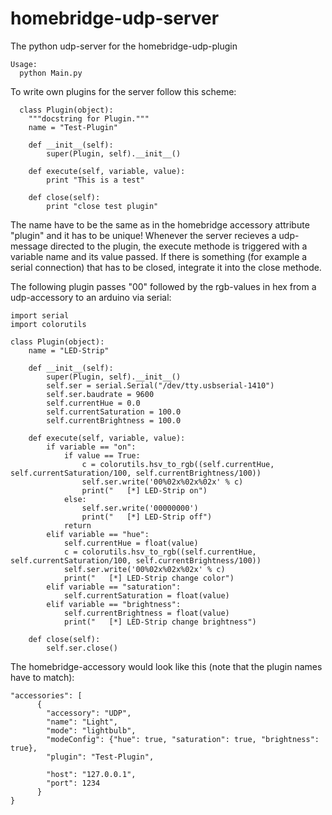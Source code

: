 # homebridge-udp-server

The python udp-server for the homebridge-udp-plugin

```
Usage:
  python Main.py
```

To write own plugins for the server follow this scheme:

```
  class Plugin(object):
    """docstring for Plugin."""
    name = "Test-Plugin"

    def __init__(self):
        super(Plugin, self).__init__()

    def execute(self, variable, value):
        print "This is a test"

    def close(self):
        print "close test plugin"

```

The name have to be the same as in the homebridge accessory attribute "plugin" and it has to be unique!
Whenever the server recieves a udp-message directed to the plugin, the execute methode is triggered with a variable name and its value passed.
If there is something (for example a serial connection) that has to be closed, integrate it into the close methode.

The following plugin passes "00" followed by the rgb-values in hex from a udp-accessory to an arduino via serial:

```
import serial
import colorutils

class Plugin(object):
    name = "LED-Strip"

    def __init__(self):
        super(Plugin, self).__init__()
        self.ser = serial.Serial("/dev/tty.usbserial-1410")
        self.ser.baudrate = 9600
        self.currentHue = 0.0
        self.currentSaturation = 100.0
        self.currentBrightness = 100.0

    def execute(self, variable, value):
        if variable == "on":
            if value == True:
                c = colorutils.hsv_to_rgb((self.currentHue, self.currentSaturation/100, self.currentBrightness/100))
                self.ser.write('00%02x%02x%02x' % c)
                print("   [*] LED-Strip on")
            else:
                self.ser.write('00000000')
                print("   [*] LED-Strip off")
            return
        elif variable == "hue":
            self.currentHue = float(value)
            c = colorutils.hsv_to_rgb((self.currentHue, self.currentSaturation/100, self.currentBrightness/100))
            self.ser.write('00%02x%02x%02x' % c)
            print("   [*] LED-Strip change color")
        elif variable == "saturation":
            self.currentSaturation = float(value)
        elif variable == "brightness":
            self.currentBrightness = float(value)
            print("   [*] LED-Strip change brightness")
            
    def close(self):
        self.ser.close()
```

The homebridge-accessory would look like this (note that the plugin names have to match):

```
"accessories": [
      {
        "accessory": "UDP",
        "name": "Light",
        "mode": "lightbulb",
        "modeConfig": {"hue": true, "saturation": true, "brightness": true},
        "plugin": "Test-Plugin",

        "host": "127.0.0.1",
        "port": 1234
      }
}
```
